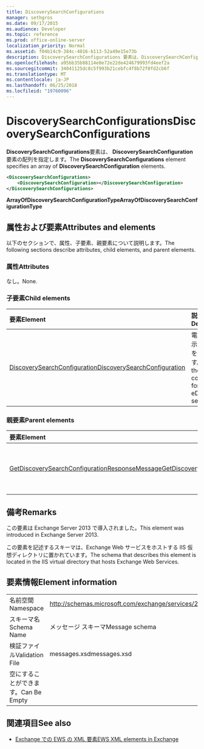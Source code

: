 ```yaml
---
title: DiscoverySearchConfigurations
manager: sethgros
ms.date: 09/17/2015
ms.audience: Developer
ms.topic: reference
ms.prod: office-online-server
localization_priority: Normal
ms.assetid: f04b14c9-384c-4016-b113-52a49e15e73b
description: DiscoverySearchConfigurations 要素は、DiscoverySearchConfiguration 要素の配列を指定します。
ms.openlocfilehash: a95bb35b88114e8e72e22de424679993fd4eef2a
ms.sourcegitcommit: 34041125dc8c5f993b21cebfc4f8b72f0fd2cb6f
ms.translationtype: MT
ms.contentlocale: ja-JP
ms.lasthandoff: 06/25/2018
ms.locfileid: "19760096"
---
```

# <a name="discoverysearchconfigurations"></a><span data-ttu-id="65be5-103">DiscoverySearchConfigurations</span><span class="sxs-lookup"><span data-stu-id="65be5-103">DiscoverySearchConfigurations</span></span>

<span data-ttu-id="65be5-104">**DiscoverySearchConfigurations**要素は、 **DiscoverySearchConfiguration**要素の配列を指定します。</span><span class="sxs-lookup"><span data-stu-id="65be5-104">The **DiscoverySearchConfigurations** element specifies an array of **DiscoverySearchConfiguration** elements.</span></span> 
  
```XML
<DiscoverySearchConfigurations>
    <DiscoverySearchConfiguration></DiscoverySearchConfiguration>
</DiscoverySearchConfigurations>
```

 <span data-ttu-id="65be5-105">**ArrayOfDiscoverySearchConfigurationType**</span><span class="sxs-lookup"><span data-stu-id="65be5-105">**ArrayOfDiscoverySearchConfigurationType**</span></span>
## <a name="attributes-and-elements"></a><span data-ttu-id="65be5-106">属性および要素</span><span class="sxs-lookup"><span data-stu-id="65be5-106">Attributes and elements</span></span>

<span data-ttu-id="65be5-107">以下のセクションで、属性、子要素、親要素について説明します。</span><span class="sxs-lookup"><span data-stu-id="65be5-107">The following sections describe attributes, child elements, and parent elements.</span></span>
  
### <a name="attributes"></a><span data-ttu-id="65be5-108">属性</span><span class="sxs-lookup"><span data-stu-id="65be5-108">Attributes</span></span>

<span data-ttu-id="65be5-109">なし。</span><span class="sxs-lookup"><span data-stu-id="65be5-109">None.</span></span>
  
### <a name="child-elements"></a><span data-ttu-id="65be5-110">子要素</span><span class="sxs-lookup"><span data-stu-id="65be5-110">Child elements</span></span>

|<span data-ttu-id="65be5-111">**要素**</span><span class="sxs-lookup"><span data-stu-id="65be5-111">**Element**</span></span>|<span data-ttu-id="65be5-112">**説明**</span><span class="sxs-lookup"><span data-stu-id="65be5-112">**Description**</span></span>|
|:-----|:-----|
|[<span data-ttu-id="65be5-113">DiscoverySearchConfiguration</span><span class="sxs-lookup"><span data-stu-id="65be5-113">DiscoverySearchConfiguration</span></span>](discoverysearchconfiguration.md) <br/> |<span data-ttu-id="65be5-114">電子的証拠開示検索の構成を指定します。</span><span class="sxs-lookup"><span data-stu-id="65be5-114">Specifies the configuration for eDiscovery search.</span></span>  <br/> |
   
### <a name="parent-elements"></a><span data-ttu-id="65be5-115">親要素</span><span class="sxs-lookup"><span data-stu-id="65be5-115">Parent elements</span></span>

|<span data-ttu-id="65be5-116">**要素**</span><span class="sxs-lookup"><span data-stu-id="65be5-116">**Element**</span></span>|<span data-ttu-id="65be5-117">**説明**</span><span class="sxs-lookup"><span data-stu-id="65be5-117">**Description**</span></span>|
|:-----|:-----|
|[<span data-ttu-id="65be5-118">GetDiscoverySearchConfigurationResponseMessage</span><span class="sxs-lookup"><span data-stu-id="65be5-118">GetDiscoverySearchConfigurationResponseMessage</span></span>](getdiscoverysearchconfigurationresponsemessage.md) <br/> |<span data-ttu-id="65be5-119">**GetDiscoverySearchConfiguration**要求の応答メッセージを指定します。</span><span class="sxs-lookup"><span data-stu-id="65be5-119">Specifies the response message for a **GetDiscoverySearchConfiguration** request.</span></span>  <br/> |
   
## <a name="remarks"></a><span data-ttu-id="65be5-120">備考</span><span class="sxs-lookup"><span data-stu-id="65be5-120">Remarks</span></span>

<span data-ttu-id="65be5-121">この要素は Exchange Server 2013 で導入されました。</span><span class="sxs-lookup"><span data-stu-id="65be5-121">This element was introduced in Exchange Server 2013.</span></span>
  
<span data-ttu-id="65be5-122">この要素を記述するスキーマは、Exchange Web サービスをホストする IIS 仮想ディレクトリに置かれています。</span><span class="sxs-lookup"><span data-stu-id="65be5-122">The schema that describes this element is located in the IIS virtual directory that hosts Exchange Web Services.</span></span>
  
## <a name="element-information"></a><span data-ttu-id="65be5-123">要素情報</span><span class="sxs-lookup"><span data-stu-id="65be5-123">Element information</span></span>

|||
|:-----|:-----|
|<span data-ttu-id="65be5-124">名前空間</span><span class="sxs-lookup"><span data-stu-id="65be5-124">Namespace</span></span>  <br/> |http://schemas.microsoft.com/exchange/services/2006/messages  <br/> |
|<span data-ttu-id="65be5-125">スキーマ名</span><span class="sxs-lookup"><span data-stu-id="65be5-125">Schema Name</span></span>  <br/> |<span data-ttu-id="65be5-126">メッセージ スキーマ</span><span class="sxs-lookup"><span data-stu-id="65be5-126">Message schema</span></span>  <br/> |
|<span data-ttu-id="65be5-127">検証ファイル</span><span class="sxs-lookup"><span data-stu-id="65be5-127">Validation File</span></span>  <br/> |<span data-ttu-id="65be5-128">messages.xsd</span><span class="sxs-lookup"><span data-stu-id="65be5-128">messages.xsd</span></span>  <br/> |
|<span data-ttu-id="65be5-129">空にすることができます。</span><span class="sxs-lookup"><span data-stu-id="65be5-129">Can Be Empty</span></span>  <br/> ||
   
## <a name="see-also"></a><span data-ttu-id="65be5-130">関連項目</span><span class="sxs-lookup"><span data-stu-id="65be5-130">See also</span></span>

- [<span data-ttu-id="65be5-131">Exchange での EWS の XML 要素</span><span class="sxs-lookup"><span data-stu-id="65be5-131">EWS XML elements in Exchange</span></span>](ews-xml-elements-in-exchange.md)

